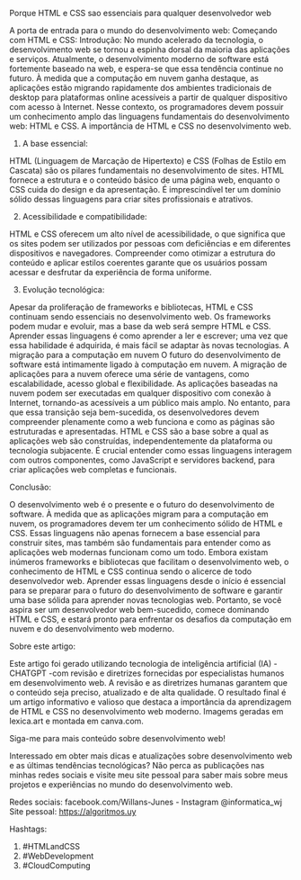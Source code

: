 Porque HTML e CSS sao essenciais para qualquer desenvolvedor web


A porta de entrada para o mundo do desenvolvimento web: 
Começando com HTML e CSS: 
Introdução: 
No mundo acelerado da tecnologia, o desenvolvimento web se tornou a espinha dorsal da maioria das aplicações e serviços. Atualmente, o desenvolvimento moderno de software está fortemente baseado na web, e espera-se que essa tendência continue no futuro. À medida que a computação em nuvem ganha destaque, as aplicações estão migrando rapidamente dos ambientes tradicionais de desktop para plataformas online acessíveis a partir de qualquer dispositivo com acesso à Internet. Nesse contexto, os programadores devem possuir um conhecimento amplo das linguagens fundamentais do desenvolvimento web: HTML e CSS. A importância de HTML e CSS no desenvolvimento web.

1. A base essencial:

 HTML (Linguagem de Marcação de Hipertexto) e CSS (Folhas de Estilo em Cascata) são os pilares fundamentais no desenvolvimento de sites. HTML fornece a estrutura e o conteúdo básico de uma página web, enquanto o CSS cuida do design e da apresentação. É imprescindível ter um domínio sólido dessas linguagens para criar sites profissionais e atrativos.

2. Acessibilidade e compatibilidade:

 HTML e CSS oferecem um alto nível de acessibilidade, o que significa que os sites podem ser utilizados por pessoas com deficiências e em diferentes dispositivos e navegadores. Compreender como otimizar a estrutura do conteúdo e aplicar estilos coerentes garante que os usuários possam acessar e desfrutar da experiência de forma uniforme.
 
3. Evolução tecnológica:

Apesar da proliferação de frameworks e bibliotecas, HTML e CSS continuam sendo essenciais no desenvolvimento web. Os frameworks podem mudar e evoluir, mas a base da web será sempre HTML e CSS. Aprender essas linguagens é como aprender a ler e escrever; uma vez que essa habilidade é adquirida, é mais fácil se adaptar às novas tecnologias. 
A migração para a computação em nuvem O futuro do desenvolvimento de software está intimamente ligado à computação em nuvem. A migração de aplicações para a nuvem oferece uma série de vantagens, como escalabilidade, acesso global e flexibilidade. As aplicações baseadas na nuvem podem ser executadas em qualquer dispositivo com conexão à Internet, tornando-as acessíveis a um público mais amplo. No entanto, para que essa transição seja bem-sucedida, os desenvolvedores devem compreender plenamente como a web funciona e como as páginas são estruturadas e apresentadas. HTML e CSS são a base sobre a qual as aplicações web são construídas, independentemente da plataforma ou tecnologia subjacente. É crucial entender como essas linguagens interagem com outros componentes, como JavaScript e servidores backend, para criar aplicações web completas e funcionais. 

Conclusão: 

O desenvolvimento web é o presente e o futuro do desenvolvimento de software. À medida que as aplicações migram para a computação em nuvem, os programadores devem ter um conhecimento sólido de HTML e CSS. Essas linguagens não apenas fornecem a base essencial para construir sites, mas também são fundamentais para entender como as aplicações web modernas funcionam como um todo. 
Embora existam inúmeros frameworks e bibliotecas que facilitam o desenvolvimento web, o conhecimento de HTML e CSS continua sendo o alicerce de todo desenvolvedor web. Aprender essas linguagens desde o início é essencial para se preparar para o futuro do desenvolvimento de software e garantir uma base sólida para aprender novas tecnologias web. 
Portanto, se você aspira ser um desenvolvedor web bem-sucedido, comece dominando HTML e CSS, e estará pronto para enfrentar os desafios da computação em nuvem e do desenvolvimento web moderno. 

Sobre este artigo:

 Este artigo foi gerado utilizando tecnologia de inteligência artificial (IA) - CHATGPT -com revisão e diretrizes fornecidas por especialistas humanos em desenvolvimento web. 
A revisão e as diretrizes humanas garantem que o conteúdo seja preciso, atualizado e de alta qualidade. O resultado final é um artigo informativo e valioso que destaca a importância da aprendizagem de HTML e CSS no desenvolvimento web moderno. 
Imagems  geradas em lexica.art e montada em canva.com.

Siga-me para mais conteúdo sobre desenvolvimento web! 

Interessado em obter mais dicas e atualizações sobre desenvolvimento web e as últimas tendências tecnológicas? Não perca as publicações nas minhas redes sociais e visite meu site pessoal para saber mais sobre meus projetos e experiências no mundo do desenvolvimento web. 

Redes sociais: facebook.com/Willans-Junes - Instagram @informatica_wj 
Site pessoal: https://algoritmos.uy 

Hashtags: 
1. #HTMLandCSS
2. #WebDevelopment
3. #CloudComputing

